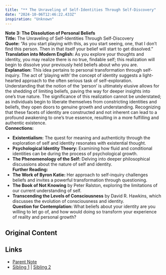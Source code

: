 ```yaml
---
title: "** The Unraveling of Self-Identities Through Self-Discovery"
date: "2024-10-06T12:46:22.433Z"
inspiration: "Unknown"
---
```


 

**Note 3: The Dissolution of Personal Beliefs**  
**Title:** The Unraveling of Self-Identities Through Self-Discovery  
**Quote:** “As you start playing with this, as you start seeing, one, that I don’t find this person. Then in that itself your belief will start to get dissolved.”  
**Translation into Modern English:** As you explore your thoughts and identity, you may realize there is no true, findable self; this realization will begin to dissolve your previously held beliefs about who you are.  
**Explanation:** This idea pertains to personal transformation through self-inquiry. The act of ‘playing with’ the concept of identity suggests a light-hearted approach to the often serious task of self-exploration. Understanding that the notion of the ‘person’ is ultimately elusive allows for the shedding of limiting beliefs, paving the way for deeper insights into one’s true nature. The significance of this realization cannot be understated; as individuals begin to liberate themselves from constricting identities and beliefs, they open doors to genuine growth and understanding. Recognizing that these facets of identity are constructed and not inherent can lead to a profound awakening to one’s true essence, resulting in a more fulfilling and authentic existence.  
**Connections:**  
- **Existentialism:** The quest for meaning and authenticity through the exploration of self and identity resonates with existential thought.  
- **Psychological Identity Theory:** Examining how fluid and conditional identities can be during the process of psychological growth.  
- **The Phenomenology of the Self:** Delving into deeper philosophical discussions about the nature of self and identity.  
**Further Reading:**  
- **The Work of Byron Katie:** Her approach to self-inquiry challenges beliefs and invites a powerful transformation through questioning.  
- **The Book of Not Knowing** by Peter Ralston, exploring the limitations of our current understanding of self.  
- **Transcending the Levels of Consciousness** by David R. Hawkins, which discusses the evolution of consciousness and identity.  
**Question for Contemplation:** What beliefs about your identity are you willing to let go of, and how would doing so transform your experience of reality and personal growth?  



## Original Content



## Links

- [Parent Note](/parent-note.md)
- [Sibling 1](/zettel1.md) | [Sibling 2](/zettel2.md)
